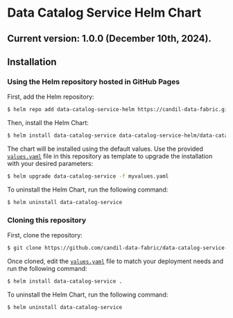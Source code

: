 # Data Catalog Service Helm Chart

## Current version: 1.0.0 (December 10th, 2024).

## Installation

### Using the Helm repository hosted in GitHub Pages

First, add the Helm repository:

```bash
$ helm repo add data-catalog-service-helm https://candil-data-fabric.github.io/data-catalog-service-helm/
```

Then, install the Helm Chart:

```bash
$ helm install data-catalog-service data-catalog-service-helm/data-catalog-service
```

The chart will be installed using the default values. Use the provided [`values.yaml`](values.yaml) file in this repository as template to upgrade the installation with your desired parameters:

```bash
$ helm upgrade data-catalog-service -f myvalues.yaml
```

To uninstall the Helm Chart, run the following command:

```bash
$ helm uninstall data-catalog-service
```

### Cloning this repository

First, clone the repository:

```bash
$ git clone https://github.com/candil-data-fabric/data-catalog-service-helm.git
```

Once cloned, edit the [`values.yaml`](values.yaml) file to match your deployment needs and run the following command:

```bash
$ helm install data-catalog-service .
```

To uninstall the Helm Chart, run the following command:

```bash
$ helm uninstall data-catalog-service
```